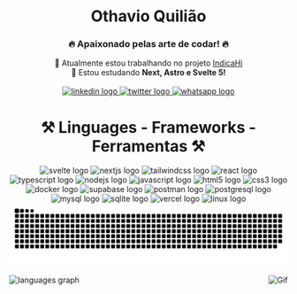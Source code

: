 <h1 align="center">
    Othavio Quilião
</h1>

<h3 align="center">🔥 Apaixonado pelas arte de codar! 🔥</h3>

<div align="center">
    🔭 Atualmente estou trabalhando no projeto <a href="https://github.com/othavioquiliao/IndicaHi">IndicaHi</a><br/>
    🌱 Estou estudando <strong>Next, Astro e Svelte 5!</strong>
</div>
<br/>
<div align="center">
    <a href="https://www.linkedin.com/in/othavioquiliao/" target="_blank">
        <img src="https://raw.githubusercontent.com/maurodesouza/profile-readme-generator/master/src/assets/icons/social/linkedin/default.svg" width="52" height="40" alt="linkedin logo" />
    </a>
    <a href="https://x.com/QuiliaoDev" target="_blank">
        <img src="https://raw.githubusercontent.com/maurodesouza/profile-readme-generator/master/src/assets/icons/social/twitter/default.svg" width="52" height="40" alt="twitter logo" />
    </a>
    <a href="https://wa.me/5551996474579?text=Oi%2C%20eu%20vi%20seu%20perfil%20do%20LinkedIn%2C%20tudo%20bem%3F" target="_blank">
        <img src="https://raw.githubusercontent.com/maurodesouza/profile-readme-generator/master/src/assets/icons/social/whatsapp/default.svg" width="52" height="40" alt="whatsapp logo" />
    </a>
</div>

<h1 align="center">⚒️ Linguages - Frameworks - Ferramentas ⚒️</h1>
<div align="center">
    <img src="https://skillicons.dev/icons?i=svelte" height="40" alt="svelte logo" />
    <img src="https://skillicons.dev/icons?i=nextjs" height="40" alt="nextjs logo" />
    <img src="https://skillicons.dev/icons?i=tailwind" height="40" alt="tailwindcss logo" />
    <img src="https://skillicons.dev/icons?i=react" height="40" alt="react logo" />
    <img src="https://skillicons.dev/icons?i=ts" height="40" alt="typescript logo" />
    <img src="https://skillicons.dev/icons?i=nodejs" height="40" alt="nodejs logo" />
    <img src="https://skillicons.dev/icons?i=js" height="40" alt="javascript logo" />
    <img src="https://skillicons.dev/icons?i=html" height="40" alt="html5 logo" />
    <img src="https://skillicons.dev/icons?i=css" height="40" alt="css3 logo" />
</div>
<div align="center">
    <img src="https://skillicons.dev/icons?i=docker" height="40" alt="docker logo" />
    <img src="https://skillicons.dev/icons?i=supabase" height="40" alt="supabase logo" />
    <img src="https://skillicons.dev/icons?i=postman" height="40" alt="postman logo" />
    <img src="https://skillicons.dev/icons?i=postgres" height="40" alt="postgresql logo" />
    <img src="https://skillicons.dev/icons?i=mysql" height="40" alt="mysql logo" />
    <img src="https://skillicons.dev/icons?i=sqlite" height="40" alt="sqlite logo" />
    <img src="https://skillicons.dev/icons?i=vercel" height="40" alt="vercel logo" />
    <img src="https://skillicons.dev/icons?i=linux" height="40" alt="linux logo" />
</div>

<div align="center">
    <img alt="Cobra comendo minhas contribuiçao" src="https://raw.githubusercontent.com/salesp07/salesp07/output/github-contribution-grid-snake.svg" />
</div>

<br/>

<div align="right">
    <img align="right" height="180" src="https://media1.tenor.com/m/IErQHBRt6GIAAAAd/leonardo-dicaprio.gif" alt="Gif" />
</div>

<div align="left">
    <img src="https://github-readme-stats.vercel.app/api/top-langs?username=othavioquiliao&locale=pt-br&hide_title=true&layout=compact&card_width=320&langs_count=6&theme=tokyonight&hide_border=true" height="180"  width="380" alt="languages graph" />
</div>
